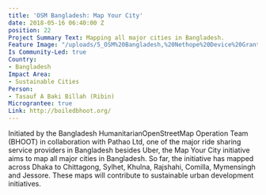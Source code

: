 ```yaml
---
title: 'OSM Bangladesh: Map Your City'
date: 2018-05-16 06:40:00 Z
position: 22
Project Summary Text: Mapping all major cities in Bangladesh.
Feature Image: "/uploads/5_OSM%20Bangladesh,%20Nethope%20Device%20Grant%202017.JPG"
Is Community-Led: true
Country:
- Bangladesh
Impact Area:
- Sustainable Cities
Person:
- Tasauf A Baki Billah (Ribin)
Micrograntee: true
Link: http://boiledbhoot.org/
---
```


Initiated by the Bangladesh HumanitarianOpenStreetMap Operation Team (BHOOT) in collaboration with Pathao Ltd, one of the major ride sharing service providers in Bangladesh besides Uber, the Map Your City initiative aims to map all major cities in Bangladesh. So far, the initiative has mapped across Dhaka to Chittagong, Sylhet, Khulna, Rajshahi, Comilla, Mymensingh and Jessore. These maps will contribute to sustainable urban development initiatives.